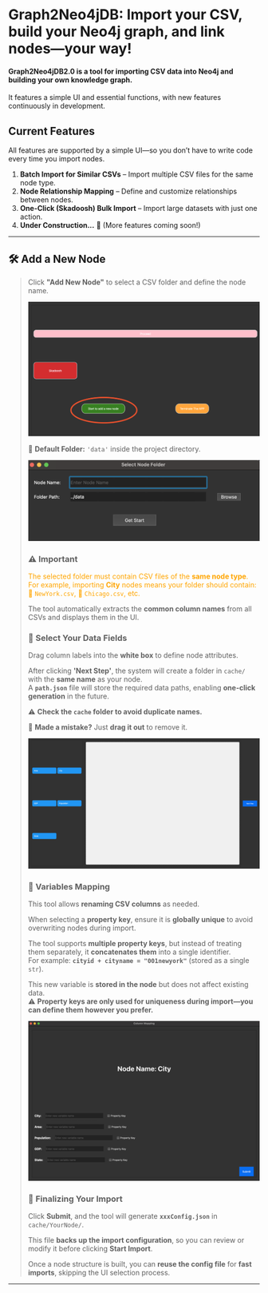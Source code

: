 # Graph2Neo4jDB: Import your CSV, build your Neo4j graph, and link nodes—your way!

#### **Graph2Neo4jDB2.0 is a tool for importing CSV data into Neo4j and building your own knowledge graph.**  
It features a simple UI and essential functions, with new features continuously in development.

## **Current Features**

All features are supported by a simple UI—so you don’t have to write code every time you import nodes.  

1. **Batch Import for Similar CSVs** – Import multiple CSV files for the same node type.  
2. **Node Relationship Mapping** – Define and customize relationships between nodes.  
3. **One-Click (Skadoosh) Bulk Import** – Import large datasets with just one action.  
4. **Under Construction...** 🚧 (More features coming soon!)  

---

## 🛠 **Add a New Node**  

> Click **"Add New Node"** to select a CSV folder and define the node name.  
>
> <img src="images/startAddNode.png" width="500">
>
> 📂 **Default Folder:** `'data'` inside the project directory.  
>
> <img src="images/selectCsvFolder.png" width="500">
>
> ### ⚠️ **Important**  
>
> <span style="color:orange">The selected folder must contain CSV files of the **same node type**.  
> For example, importing **City** nodes means your folder should contain:  
> 🗽 `NewYork.csv`, 🌆 `Chicago.csv`, etc.  
>
> The tool automatically extracts the **common column names** from all CSVs and displays them in the UI.</span>
>
> ### 🎯 **Select Your Data Fields**  
>
> Drag column labels into the **white box** to define node attributes.  
>
> After clicking **'Next Step'**, the system will create a folder in `cache/` with the **same name** as your node.  
> A **`path.json`** file will store the required data paths, enabling **one-click generation** in the future.  
>
> ⚠ **Check the `cache` folder to avoid duplicate names.**  
>
> 🔄 **Made a mistake?** Just **drag it out** to remove it.  
>
> <img src="images/columnSelect.png" width="500">
>
> ### 🔗 **Variables Mapping**  
>
> This tool allows **renaming CSV columns** as needed.  
>
> When selecting a **property key**, ensure it is **globally unique** to avoid overwriting nodes during import.  
>
> The tool supports **multiple property keys**, but instead of treating them separately, it **concatenates them** into a single identifier.  
> For example: **`cityid + cityname = "001newyork"`** (stored as a single `str`).  
>
> This new variable is **stored in the node** but does not affect existing data.  
> ⚠ **Property keys are only used for uniqueness during import—you can define them however you prefer.**  
>
> <img src="images/columnMapping.png" width="500">
>
> ### 🚀 **Finalizing Your Import**  
>
> Click **Submit**, and the tool will generate **`xxxConfig.json`** in `cache/YourNode/`.  
>
> This file **backs up the import configuration**, so you can review or modify it before clicking **Start Import**.  
>
> Once a node structure is built, you can **reuse the config file** for **fast imports**, skipping the UI selection process.  

---